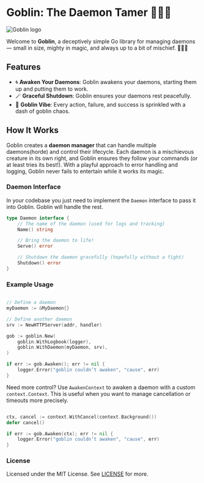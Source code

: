# Goblin: The Daemon Tamer 🧙‍♂️👹

![Goblin logo](https://github.com/user-attachments/assets/4cc9f068-9f31-424e-a353-2f0c645f48c8)

Welcome to **Goblin**, a deceptively simple Go library for managing daemons — small in size, mighty in magic, and always up to a bit of mischief. 🧙‍♂️✨

## Features

- 🌀 **Awaken Your Daemons**: Goblin awakens your daemons, starting them up and putting them to work.
- 🪄 **Graceful Shutdown**: Goblin ensures your daemons rest peacefully.
- 🧻 **Goblin Vibe**: Every action, failure, and success is sprinkled with a dash of goblin chaos.

## How It Works

Goblin creates a **daemon manager** that can handle multiple daemons(horde) and control their lifecycle. Each daemon is a mischievous creature in its own right, and Goblin ensures they follow your commands (or at least tries its best!). With a playful approach to error handling and logging, Goblin never fails to entertain while it works its magic.

### Daemon Interface

In your codebase you just need to implement the `Daemon` interface to pass it into Goblin. Goblin will handle the rest.

```go
type Daemon interface {
    // The name of the daemon (used for logs and tracking)
    Name() string

    // Bring the daemon to life!
    Serve() error

    // Shutdown the daemon gracefully (hopefully without a fight)
    Shutdown() error
}
```

### Example Usage

```go

// Define a daemon
myDaemon := &MyDaemon{}

// Define another daemon
srv := NewHTTPServer(addr, handler)

gob := goblin.New(
    goblin.WithLogbook(logger),
    goblin.WithDaemon(myDaemon, srv),
)

if err := gob.Awaken(); err != nil {
    logger.Error("goblin couldn’t awaken", "cause", err)
}
```

Need more control? Use `AwakenContext` to awaken a daemon with a custom `context.Context`. This is useful when you want to manage cancellation or timeouts more precisely.

```go

ctx, cancel := context.WithCancel(context.Background())
defer cancel()

if err := gob.Awaken(ctx); err != nil {
    logger.Error("goblin couldn’t awaken", "cause", err)
}
```

### License

Licensed under the MIT License. See [LICENSE](./LICENSE) for more.
